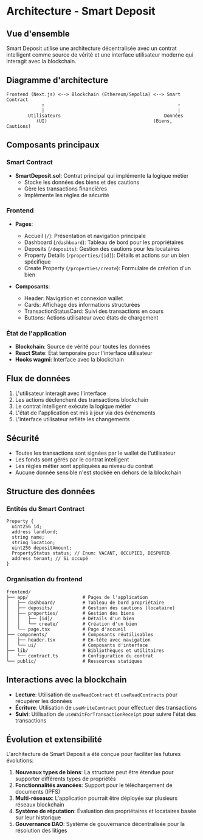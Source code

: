 # Architecture - Smart Deposit

## Vue d'ensemble
Smart Deposit utilise une architecture décentralisée avec un contrat intelligent comme source de vérité et une interface utilisateur moderne qui interagit avec la blockchain.

## Diagramme d'architecture
```
Frontend (Next.js) <--> Blockchain (Ethereum/Sepolia) <--> Smart Contract
             ↑                                                 ↑
             |                                                 |
        Utilisateurs                                      Données
           (UI)                                       (Biens, Cautions)
```

## Composants principaux

### Smart Contract
- **SmartDeposit.sol**: Contrat principal qui implémente la logique métier
  - Stocke les données des biens et des cautions
  - Gère les transactions financières
  - Implémente les règles de sécurité

### Frontend
- **Pages**:
  - Accueil (`/`): Présentation et navigation principale
  - Dashboard (`/dashboard`): Tableau de bord pour les propriétaires
  - Deposits (`/deposits`): Gestion des cautions pour les locataires
  - Property Details (`/properties/[id]`): Détails et actions sur un bien spécifique
  - Create Property (`/properties/create`): Formulaire de création d'un bien

- **Composants**:
  - Header: Navigation et connexion wallet
  - Cards: Affichage des informations structurées
  - TransactionStatusCard: Suivi des transactions en cours
  - Buttons: Actions utilisateur avec états de chargement

### État de l'application
- **Blockchain**: Source de vérité pour toutes les données
- **React State**: État temporaire pour l'interface utilisateur
- **Hooks wagmi**: Interface avec la blockchain

## Flux de données
1. L'utilisateur interagit avec l'interface
2. Les actions déclenchent des transactions blockchain
3. Le contrat intelligent exécute la logique métier
4. L'état de l'application est mis à jour via des événements
5. L'interface utilisateur reflète les changements

## Sécurité
- Toutes les transactions sont signées par le wallet de l'utilisateur
- Les fonds sont gérés par le contrat intelligent
- Les règles métier sont appliquées au niveau du contrat
- Aucune donnée sensible n'est stockée en dehors de la blockchain

## Structure des données

### Entités du Smart Contract
```
Property {
  uint256 id;
  address landlord;
  string name;
  string location;
  uint256 depositAmount;
  PropertyStatus status; // Enum: VACANT, OCCUPIED, DISPUTED
  address tenant; // Si occupé
}
```

### Organisation du frontend
```
frontend/
├── app/                    # Pages de l'application
│   ├── dashboard/          # Tableau de bord propriétaire
│   ├── deposits/           # Gestion des cautions (locataire)
│   ├── properties/         # Gestion des biens
│   │   ├── [id]/           # Détails d'un bien
│   │   └── create/         # Création d'un bien
│   └── page.tsx            # Page d'accueil
├── components/             # Composants réutilisables
│   ├── header.tsx          # En-tête avec navigation
│   └── ui/                 # Composants d'interface
├── lib/                    # Bibliothèques et utilitaires
│   └── contract.ts         # Configuration du contrat
└── public/                 # Ressources statiques
```

## Interactions avec la blockchain
- **Lecture**: Utilisation de `useReadContract` et `useReadContracts` pour récupérer les données
- **Écriture**: Utilisation de `useWriteContract` pour effectuer des transactions
- **Suivi**: Utilisation de `useWaitForTransactionReceipt` pour suivre l'état des transactions

## Évolution et extensibilité
L'architecture de Smart Deposit a été conçue pour faciliter les futures évolutions:

1. **Nouveaux types de biens**: La structure peut être étendue pour supporter différents types de propriétés
2. **Fonctionnalités avancées**: Support pour le téléchargement de documents (IPFS)
3. **Multi-réseaux**: L'application pourrait être déployée sur plusieurs réseaux blockchain
4. **Système de réputation**: Évaluation des propriétaires et locataires basée sur leur historique
5. **Gouvernance DAO**: Système de gouvernance décentralisée pour la résolution des litiges 